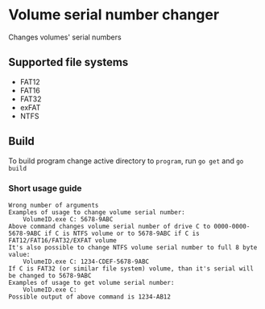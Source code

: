# Volume serial number changer

Changes volumes' serial numbers

## Supported file systems
- FAT12
- FAT16
- FAT32
- exFAT
- NTFS

## Build
To build program change active directory to `program`, run `go get` and `go build`

### Short usage guide
```
Wrong number of arguments
Examples of usage to change volume serial number:
    VolumeID.exe C: 5678-9ABC
Above command changes volume serial number of drive C to 0000-0000-5678-9ABC if C is NTFS volume or to 5678-9ABC if C is FAT12/FAT16/FAT32/EXFAT volume
It's also possible to change NTFS volume serial number to full 8 byte value:
    VolumeID.exe C: 1234-CDEF-5678-9ABC
If C is FAT32 (or similar file system) volume, than it's serial will be changed to 5678-9ABC
Examples of usage to get volume serial number:
    VolumeID.exe C:
Possible output of above command is 1234-AB12
```
